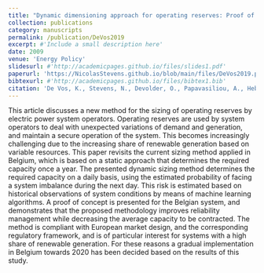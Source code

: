 ```yaml
---
title: "Dynamic dimensioning approach for operating reserves: Proof of concept in Belgium"
collection: publications
category: manuscripts
permalink: /publication/DeVos2019
excerpt: #'Include a small description here'
date: 2009
venue: 'Energy Policy'
slidesurl: #'http://academicpages.github.io/files/slides1.pdf'
paperurl: 'https://NicolasStevens.github.io/blob/main/files/DeVos2019.pdf'
bibtexurl: #'http://academicpages.github.io/files/bibtex1.bib'
citation: 'De Vos, K., Stevens, N., Devolder, O., Papavasiliou, A., Hebb, B., and Matthys-Donnadieu, J. (2019). Dynamic dimensioning approach for operating reserves: Proof of concept in Belgium. Energy Policy, 124, 272-285.'
---
```


This article discusses a new method for the sizing of operating reserves by electric power system operators. Operating reserves are used by system operators to deal with unexpected variations of demand and generation, and maintain a secure operation of the system. This becomes increasingly challenging due to the increasing share of renewable generation based on variable resources. This paper revisits the current sizing method applied in Belgium, which is based on a static approach that determines the required capacity once a year. The presented dynamic sizing method determines the required capacity on a daily basis, using the estimated probability of facing a system imbalance during the next day. This risk is estimated based on historical observations of system conditions by means of machine learning algorithms. A proof of concept is presented for the Belgian system, and demonstrates that the proposed methodology improves reliability management while decreasing the average capacity to be contracted. The method is compliant with European market design, and the corresponding regulatory framework, and is of particular interest for systems with a high share of renewable generation. For these reasons a gradual implementation in Belgium towards 2020 has been decided based on the results of this study.

